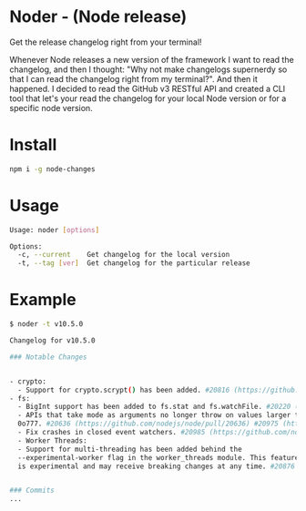 # Noder - (Node release)

Get the release changelog right from your terminal!

Whenever Node releases a new version of the framework I want to read the changelog, and then I thought: "Why not make changelogs supernerdy so that I can read the changelog right from my terminal?". And then it happened. I decided to read the GitHub v3 RESTful API and created a CLI tool that let's your read the changelog for your local Node version or for a specific node version.

# Install
```bash
npm i -g node-changes
```

# Usage
```bash
Usage: noder [options]

Options:
  -c, --current    Get changelog for the local version
  -t, --tag [ver]  Get changelog for the particular release
```

# Example
```bash
$ noder -t v10.5.0

Changelog for v10.5.0 

### Notable Changes


- crypto:
  - Support for crypto.scrypt() has been added. #20816 (https://github.com/nodejs/node/pull/20816)
- fs:
  - BigInt support has been added to fs.stat and fs.watchFile. #20220 (https://github.com/nodejs/node/pull/20220)
  - APIs that take mode as arguments no longer throw on values larger than
  0o777. #20636 (https://github.com/nodejs/node/pull/20636) #20975 (https://github.com/nodejs/node/pull/20975) (Fixes: #20498 (https://github.com/nodejs/node/issues/20498))
  - Fix crashes in closed event watchers. #20985 (https://github.com/nodejs/node/pull/20985) (Fixes: #20297 (https://github.com/nodejs/node/issues/20297))
  - Worker Threads:
  - Support for multi-threading has been added behind the
  --experimental-worker flag in the worker_threads module. This feature
  is experimental and may receive breaking changes at any time. #20876 (https://github.com/nodejs/node/pull/20876)


### Commits
...
```
